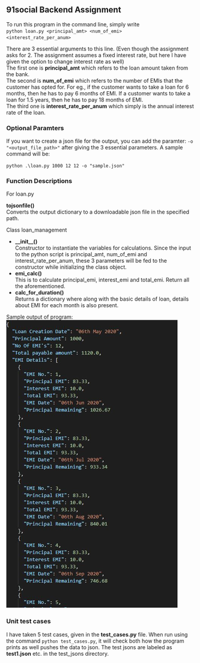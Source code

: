 ## 91social Backend Assignment

To run this program in the command line, simply write <br>
<code>python loan.py <principal_amt> <num_of_emi> <interest_rate_per_anum></code>

There are 3 essential arguments to this line. (Even though the assignment asks for 2. The assignment assumes a fixed interest rate, but here I have given the option to change interest rate as well)<br>
The first one is <b>principal_amt</b> which refers to the loan amount taken from the bank.<br>
The second is <b>num_of_emi</b> which refers to the number of EMIs that the customer has opted for. For eg., if the customer wants to take a loan for 6 months, then he has to pay 6 months of EMI. If a customer wants to take a loan for 1.5 years, then he has to pay 18 months of EMI.<br>
The third one is <b>interest_rate_per_anum</b> which simply is the annual interest rate of the loan.

### Optional Paramters

If you want to create a json file for the output, you can add the paramter: <code>-o "<output_file_path>"</code> after giving the 3 essential parameters.
A sample command will be:<br>
<p><code>python .\loan.py 1000 12 12 -o "sample.json"</code></p>

### Function Descriptions
For loan.py<br>

<b>tojsonfile()</b><br>
Converts the output dictionary to a downloadable json file in the specified path.

Class loan_management<br>

<ul>
<li><b>__init__()</b></li>
Constructor to instantiate the variables for calculations. Since the input to the python script is principal_amt, num_of_emi and interest_rate_per_anum, these 3 parameters will be fed to the constructor while initializing the class object.

<li><b>emi_calc()</b></li>
This is to calculate principal_emi, interest_emi and total_emi. Return all the aforementioned.

<li><b>calc_for_duration()</b></li>
Returns a dictionary where along with the basic details of loan, details about EMI for each month is also present.
</ul>

Sample output of program:<br>
![sample_output](Capture.JPG)

### Unit test cases
I have taken 5 test cases, given in the <b>test_cases.py</b> file. When run using the command <code>python test_cases.py</code>, it will check both how the program prints as well pushes the data to json. The test jsons are labeled as <b>test1.json</b> etc. in the test_jsons directory.  
